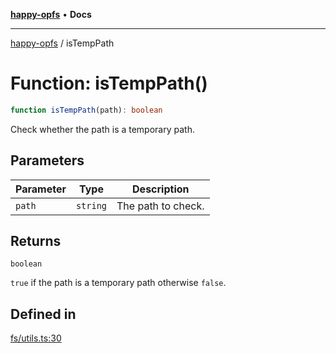 [**happy-opfs**](../README.md) • **Docs**

***

[happy-opfs](../README.md) / isTempPath

# Function: isTempPath()

```ts
function isTempPath(path): boolean
```

Check whether the path is a temporary path.

## Parameters

| Parameter | Type | Description |
| ------ | ------ | ------ |
| `path` | `string` | The path to check. |

## Returns

`boolean`

`true` if the path is a temporary path otherwise `false`.

## Defined in

[fs/utils.ts:30](https://github.com/JiangJie/happy-opfs/blob/1fc39add615fcd3c1ee38b13edeb0d38cd3481c4/src/fs/utils.ts#L30)
